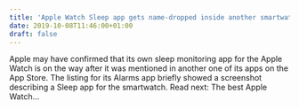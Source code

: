 ```yaml
---
title: 'Apple Watch Sleep app gets name-dropped inside another smartwatch app'
date: 2019-10-08T11:46:00+01:00
draft: false
---
```


Apple may have confirmed that its own sleep monitoring app for the Apple Watch is on the way after it was mentioned in another one of its apps on the App Store. The listing for its Alarms app briefly showed a screenshot describing a Sleep app for the smartwatch. Read next: The best Apple Watch…